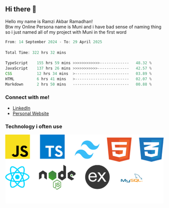 ## Hi there 👋
Hello my name is Ramzi Akbar Ramadhan!\
Btw my Online Persona name is Muni and i have bad sense of naming thing so i just named all of my project with Muni in the first word
<!--START_SECTION:Muni-->

```Javascript
From: 14 September 2024 - To: 29 April 2025

Total Time: 322 hrs 32 mins

TypeScript    155 hrs 59 mins >>>>>>>>>>>>-------------   48.32 %
JavaScript    137 hrs 26 mins >>>>>>>>>>>--------------   42.57 %
CSS           12 hrs 34 mins  >------------------------   03.89 %
HTML          6 hrs 41 mins   >------------------------   02.07 %
Markdown      2 hrs 50 mins   -------------------------   00.88 %
```

<!--END_SECTION:Muni-->
### Connect with me!
* [LinkedIn](https://www.linkedin.com/in/ramzi-akbar-ramadhan-b8b05a243/)
* [Personal Website](https://www.muniporto.my.id/)
### Technology i often use
![Technology List](assets/techlist.png)
